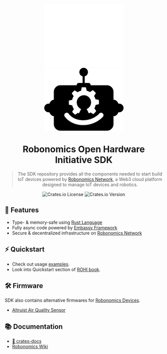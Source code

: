 <div align="center">
  
![ROHI Logo](./docs/images/robo-hw-logo-white.png#gh-dark-mode-only)
![ROHI Logo](./docs/images/robo-hw-logo-black.png#gh-light-mode-only)
  
# Robonomics Open Hardware Initiative SDK


> The SDK repository provides all the components needed to start build IoT devices
> powered by [Robonomics Network](https://robonomics.network/), a Web3 cloud platform
> designed to manage IoT devices and robotics.

![Crates.io License](https://img.shields.io/crates/l/rohi-hal) ![Crates.io Version](https://img.shields.io/crates/v/rohi-hal)

</div>

## 🌟 Features

* Type- & memory-safe using [Rust Language](https://www.rust-lang.org/)
* Fully async code powered by [Embassy Framework](https://embassy.dev/)
* Secure & decentralized infrastructure on [Robonomics Network](https://robonomics.network/)

## ⚡ Quickstart

* Check out usage [examples](examples/src/bin).
* Look into Quickstart section of [ROHI book](https://rohi.akagi.dev).

## 🛠️ Firmware

SDK also contains alternative firmwares for [Robonomics Devices](https://robonomics.network/devices/).

* [Altruist Air Quality Sensor](https://github.com/akagi-dev/rohi-sdk/tree/master/altruist#-altruist-firmware)

## 📚 Documentation

* [🦀 crates-docs](https://docs.rs/rohi-hal)
* [Robonomics Wiki](https://wiki.robonomics.network/)
